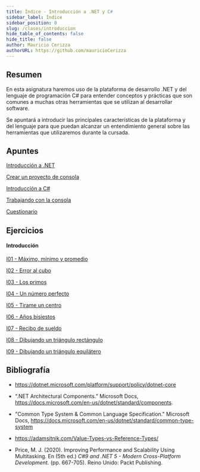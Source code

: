 ```yaml
---
title: Índice - Introducción a .NET y C#
sidebar_label: Índice
sidebar_position: 0
slug: /clases/introduccion
hide_table_of_contents: false
hide_title: false
author: Mauricio Cerizza
authorURL: https://github.com/mauricioCerizza
---
```

## Resumen
En esta asignatura haremos uso de la plataforma de desarrollo .NET y del lenguaje de programación C# para entender conceptos y prácticas que son comunes a muchas otras herramientas que se utilizan al desarrollar software. 

Se apuntará a introducir las principales características de la plataforma y del lenguaje para que puedan alcanzar un entendimiento general sobre las herramientas que utilizaremos durante la cursada.
## Apuntes
[Introducción a .NET](./Apuntes/00-introduccion-net.md)

[Crear un proyecto de consola](./Apuntes/02-proyecto-consola.md)
 
[Introducción a C#](./Apuntes/03-introduccion-c-sharp.md)

[Trabajando con la consola](./Apuntes/04-input-output.md)

[Cuestionario](./Apuntes/cuestionario.md)

## Ejercicios
#### Introducción
[I01 - Máximo, mínimo y promedio](./Ejercicios/I01-maximo-minimo-promedio.md)

[I02 - Error al cubo](./Ejercicios/I02-error-al-cubo.md)

[I03 - Los primos](./Ejercicios/I03-los-primos.md)

[I04 - Un número perfecto](./Ejercicios/I04-un-numero-perfecto.md)

[I05 - Tirame un centro](./Ejercicios/I05-tirame-un-centro.md)

[I06 - Años bisiestos](./Ejercicios/I06-anios-bisiestos.md)

[I07 - Recibo de sueldo](./Ejercicios/I07-recibo-de-sueldo.md)

[I08 - Dibujando un triángulo rectángulo](./Ejercicios/I08-triangulo-rectangulo.md)

[I09 - Dibujando un triángulo equilátero](./Ejercicios/I09-triangulo-equilatero.md)

## Bibliografía
* https://dotnet.microsoft.com/platform/support/policy/dotnet-core
* “.NET Architectural Components.” Microsoft Docs, https://docs.microsoft.com/en-us/dotnet/standard/components.
* "Common Type System & Common Language Specification." Microsoft Docs, https://docs.microsoft.com/en-us/dotnet/standard/common-type-system
* https://adamsitnik.com/Value-Types-vs-Reference-Types/

* Price, M. J. (2020). Improving Performance and Scalability Using Multitasking. En (5th ed.) *C#9 and .NET 5 - Modern Cross-Platform Development.* (pp. 667-705). Reino Unido: Packt Publishing.
 

